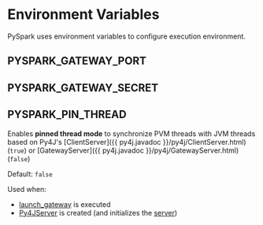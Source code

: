 # Environment Variables

PySpark uses environment variables to configure execution environment.

## <span id="PYSPARK_GATEWAY_PORT"> PYSPARK_GATEWAY_PORT

## <span id="PYSPARK_GATEWAY_SECRET"> PYSPARK_GATEWAY_SECRET

## <span id="PYSPARK_PIN_THREAD"> PYSPARK_PIN_THREAD

Enables **pinned thread mode** to synchronize PVM threads with JVM threads based on Py4J's [ClientServer]({{ py4j.javadoc }}/py4j/ClientServer.html) (`true`) or [GatewayServer]({{ py4j.javadoc }}/py4j/GatewayServer.html) (`false`)

Default: `false`

Used when:

* [launch_gateway](pyspark/java_gateway.md) is executed
* [Py4JServer](Py4JServer.md) is created (and initializes the [server](Py4JServer.md#server))
